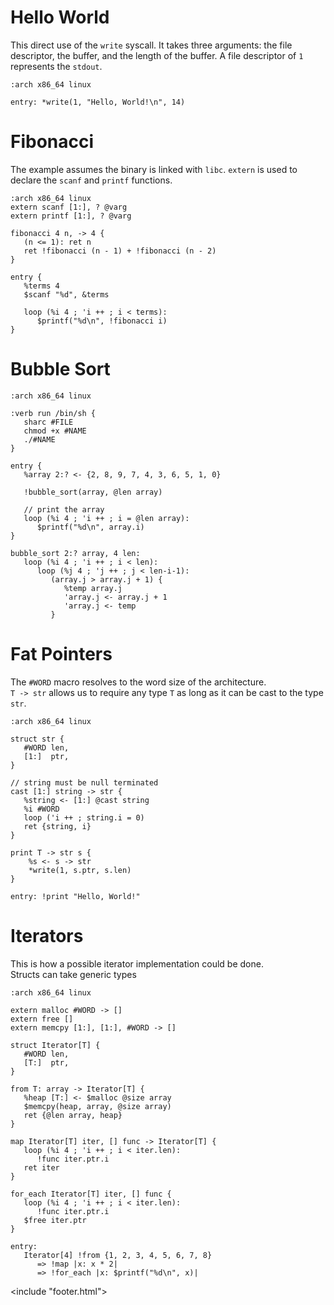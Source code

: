<link href="/style/style.css" rel="stylesheet"/>
<include "header.html">

# Hello World
This direct use of the `write` syscall. It takes three arguments: 
the file descriptor, the buffer, and the length of the buffer. 
A file descriptor of `1` represents the `stdout`.  
```
:arch x86_64 linux

entry: *write(1, "Hello, World!\n", 14)
```


# Fibonacci
The example assumes the binary is linked with `libc`.
`extern` is used to declare the `scanf` and `printf` functions.
```
:arch x86_64 linux
extern scanf [1:], ? @varg
extern printf [1:], ? @varg

fibonacci 4 n, -> 4 {
   (n <= 1): ret n
   ret !fibonacci (n - 1) + !fibonacci (n - 2)
}

entry {
   %terms 4
   $scanf "%d", &terms

   loop (%i 4 ; 'i ++ ; i < terms):
      $printf("%d\n", !fibonacci i)
}
```


# Bubble Sort
```
:arch x86_64 linux

:verb run /bin/sh {
   sharc #FILE
   chmod +x #NAME
   ./#NAME
}

entry {
   %array 2:? <- {2, 8, 9, 7, 4, 3, 6, 5, 1, 0}

   !bubble_sort(array, @len array)

   // print the array
   loop (%i 4 ; 'i ++ ; i = @len array):
      $printf("%d\n", array.i)
}

bubble_sort 2:? array, 4 len:
   loop (%i 4 ; 'i ++ ; i < len):
      loop (%j 4 ; 'j ++ ; j < len-i-1):
         (array.j > array.j + 1) {
            %temp array.j
            'array.j <- array.j + 1
            'array.j <- temp
         }
```


# Fat Pointers
The `#WORD` macro resolves to the word size of the architecture.  
`T -> str` allows us to require any type `T` as long as it can be cast to the type `str`.
```
:arch x86_64 linux

struct str {
   #WORD len,
   [1:]  ptr,
}

// string must be null terminated
cast [1:] string -> str {
   %string <- [1:] @cast string
   %i #WORD
   loop ('i ++ ; string.i = 0)
   ret {string, i}
}

print T -> str s {
    %s <- s -> str
    *write(1, s.ptr, s.len)
}

entry: !print "Hello, World!"
```


# Iterators
This is how a possible iterator implementation could be done.  
Structs can take generic types
```
:arch x86_64 linux

extern malloc #WORD -> []
extern free []
extern memcpy [1:], [1:], #WORD -> []

struct Iterator[T] {
   #WORD len,
   [T:]  ptr,
}

from T: array -> Iterator[T] {
   %heap [T:] <- $malloc @size array
   $memcpy(heap, array, @size array)
   ret {@len array, heap}
}

map Iterator[T] iter, [] func -> Iterator[T] {
   loop (%i 4 ; 'i ++ ; i < iter.len):
      !func iter.ptr.i
   ret iter
}

for_each Iterator[T] iter, [] func {
   loop (%i 4 ; 'i ++ ; i < iter.len):
      !func iter.ptr.i
   $free iter.ptr
}

entry:
   Iterator[4] !from {1, 2, 3, 4, 5, 6, 7, 8}
      => !map |x: x * 2|
      => !for_each |x: $printf("%d\n", x)|
```

<include "footer.html">
